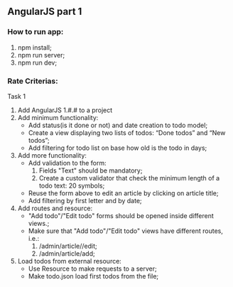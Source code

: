 ## AngularJS part 1

### How to run app:
1) npm install;
2) npm run server;
3) npm run dev;

### Rate Criterias:

Task 1 

1)	Add AngularJS 1.#.# to a project
2)	Add minimum functionality:
    - Add status(is it done or not) and date creation to todo model;
    - Create a view displaying two lists of  todos: “Done todos” and “New todos”;
    - Add filtering for todo list on base how old is the todo in days;
3)	Add more functionality: 
    - Add validation to the form:
         1) Fields "Text" should be mandatory;
         2) Create a custom validator that check the minimum length of a todo text: 20 symbols;
    - Reuse the form above to edit an article by clicking on article title;
    - Add filtering by first letter and by date;
4)	Add routes and resource:
    - "Add todo"/"Edit todo" forms should be opened inside different views.;
    - Make sure that "Add todo"/"Edit todo" views have different routes, i.e.:
        1) /admin/article/<todoId>/edit;
        2) /admin/article/add;
5)	Load todos from external resource:
    - Use Resource to make requests to a server;
    - Make todo.json load first todos from the file;
